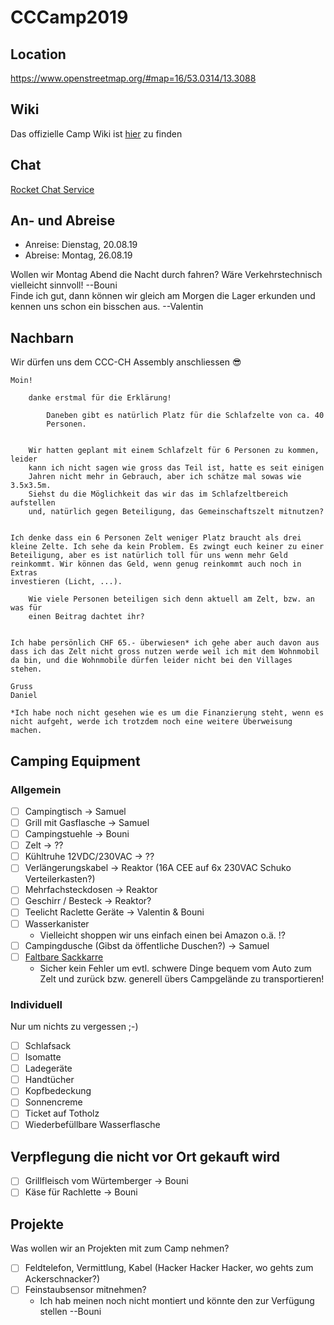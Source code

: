 # CCCamp2019

## Location

https://www.openstreetmap.org/#map=16/53.0314/13.3088

## Wiki

Das offizielle Camp Wiki ist [hier](https://events.ccc.de/camp/2019/wiki/Main_Page) zu finden

## Chat

[Rocket Chat Service](https://rocket.events.ccc.de/)

## An- und Abreise

- Anreise: Dienstag, 20.08.19
- Abreise: Montag, 26.08.19

Wollen wir Montag Abend die Nacht durch fahren? Wäre Verkehrstechnisch vielleicht sinnvoll! --Bouni  
Finde ich gut, dann können wir gleich am Morgen die Lager erkunden und kennen uns schon ein bisschen aus. --Valentin  

## Nachbarn

Wir dürfen uns dem CCC-CH Assembly anschliessen :sunglasses:
```
Moin!

    danke erstmal für die Erklärung!

        Daneben gibt es natürlich Platz für die Schlafzelte von ca. 40
        Personen.  


    Wir hatten geplant mit einem Schlafzelt für 6 Personen zu kommen, leider
    kann ich nicht sagen wie gross das Teil ist, hatte es seit einigen
    Jahren nicht mehr in Gebrauch, aber ich schätze mal sowas wie 3.5x3.5m.
    Siehst du die Möglichkeit das wir das im Schlafzeltbereich aufstellen
    und, natürlich gegen Beteiligung, das Gemeinschaftszelt mitnutzen?


Ich denke dass ein 6 Personen Zelt weniger Platz braucht als drei
kleine Zelte. Ich sehe da kein Problem. Es zwingt euch keiner zu einer
Beteiligung, aber es ist natürlich toll für uns wenn mehr Geld
reinkommt. Wir können das Geld, wenn genug reinkommt auch noch in Extras
investieren (Licht, ...).

    Wie viele Personen beteiligen sich denn aktuell am Zelt, bzw. an was für
    einen Beitrag dachtet ihr?


Ich habe persönlich CHF 65.- überwiesen* ich gehe aber auch davon aus
dass ich das Zelt nicht gross nutzen werde weil ich mit dem Wohnmobil
da bin, und die Wohnmobile dürfen leider nicht bei den Villages stehen.

Gruss
Daniel

*Ich habe noch nicht gesehen wie es um die Finanzierung steht, wenn es
nicht aufgeht, werde ich trotzdem noch eine weitere Überweisung machen.
```

## Camping Equipment

### Allgemein

- [ ] Campingtisch -> Samuel
- [ ] Grill mit Gasflasche -> Samuel
- [ ] Campingstuehle -> Bouni
- [ ] Zelt -> ??
- [ ] Kühltruhe 12VDC/230VAC -> ??
- [ ] Verlängerungskabel -> Reaktor (16A CEE auf 6x 230VAC Schuko Verteilerkasten?)
- [ ] Mehrfachsteckdosen -> Reaktor
- [ ] Geschirr / Besteck -> Reaktor?
- [ ] Teelicht Raclette Geräte -> Valentin & Bouni
- [ ] Wasserkanister
    - Vielleicht shoppen wir uns einfach einen bei Amazon o.ä. !?
- [ ] Campingdusche (Gibst da öffentliche Duschen?) -> Samuel
- [ ] [Faltbare Sackkarre](https://www.amazon.de/dp/B00MBBGIR0)
    - Sicher kein Fehler um evtl. schwere Dinge bequem vom Auto zum Zelt und zurück bzw. generell übers Campgelände zu transportieren! 

### Individuell

Nur um nichts zu vergessen ;-)

- [ ] Schlafsack
- [ ] Isomatte
- [ ] Ladegeräte
- [ ] Handtücher
- [ ] Kopfbedeckung
- [ ] Sonnencreme
- [ ] Ticket auf Totholz
- [ ] Wiederbefüllbare Wasserflasche

## Verpflegung die nicht vor Ort gekauft wird

- [ ] Grillfleisch vom Würtemberger -> Bouni
- [ ] Käse für Rachlette -> Bouni

## Projekte

Was wollen wir an Projekten mit zum Camp nehmen?

- [ ] Feldtelefon, Vermittlung, Kabel (Hacker Hacker Hacker, wo gehts zum Ackerschnacker?)
- [ ] Feinstaubsensor mitnehmen?
    - Ich hab meinen noch nicht montiert und könnte den zur Verfügung stellen --Bouni
